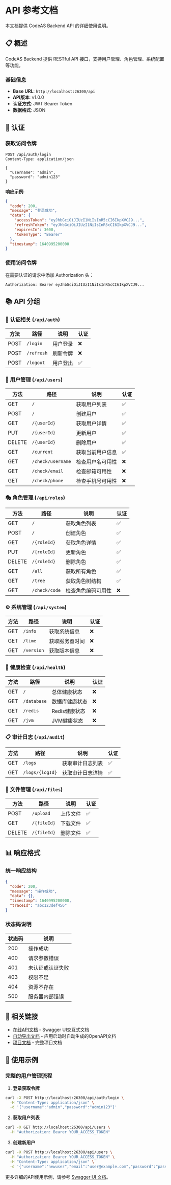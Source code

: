 # API 参考文档

本文档提供 CodeAS Backend API 的详细使用说明。

## 📋 概述

CodeAS Backend 提供 RESTful API 接口，支持用户管理、角色管理、系统配置等功能。

### 基础信息

- **Base URL**: `http://localhost:26300/api`
- **API版本**: v1.0.0
- **认证方式**: JWT Bearer Token
- **数据格式**: JSON

## 🔐 认证

### 获取访问令牌

```http
POST /api/auth/login
Content-Type: application/json

{
  "username": "admin",
  "password": "admin123"
}
```

**响应示例**:
```json
{
  "code": 200,
  "message": "登录成功",
  "data": {
    "accessToken": "eyJhbGciOiJIUzI1NiIsInR5cCI6IkpXVCJ9...",
    "refreshToken": "eyJhbGciOiJIUzI1NiIsInR5cCI6IkpXVCJ9...",
    "expiresIn": 3600,
    "tokenType": "Bearer"
  },
  "timestamp": 1640995200000
}
```

### 使用访问令牌

在需要认证的请求中添加 Authorization 头：

```http
Authorization: Bearer eyJhbGciOiJIUzI1NiIsInR5cCI6IkpXVCJ9...
```

## 📚 API 分组

### 🔐 认证相关 (`/api/auth`)

| 方法 | 路径 | 说明 | 认证 |
|------|------|------|------|
| POST | `/login` | 用户登录 | ❌ |
| POST | `/refresh` | 刷新令牌 | ❌ |
| POST | `/logout` | 用户登出 | ✅ |

### 👥 用户管理 (`/api/users`)

| 方法 | 路径 | 说明 | 认证 |
|------|------|------|------|
| GET | `/` | 获取用户列表 | ✅ |
| POST | `/` | 创建用户 | ✅ |
| GET | `/{userId}` | 获取用户详情 | ✅ |
| PUT | `/{userId}` | 更新用户 | ✅ |
| DELETE | `/{userId}` | 删除用户 | ✅ |
| GET | `/current` | 获取当前用户信息 | ✅ |
| GET | `/check/username` | 检查用户名可用性 | ❌ |
| GET | `/check/email` | 检查邮箱可用性 | ❌ |
| GET | `/check/phone` | 检查手机号可用性 | ❌ |

### 🎭 角色管理 (`/api/roles`)

| 方法 | 路径 | 说明 | 认证 |
|------|------|------|------|
| GET | `/` | 获取角色列表 | ✅ |
| POST | `/` | 创建角色 | ✅ |
| GET | `/{roleId}` | 获取角色详情 | ✅ |
| PUT | `/{roleId}` | 更新角色 | ✅ |
| DELETE | `/{roleId}` | 删除角色 | ✅ |
| GET | `/all` | 获取所有角色 | ✅ |
| GET | `/tree` | 获取角色树结构 | ✅ |
| GET | `/check/code` | 检查角色编码可用性 | ❌ |

### ⚙️ 系统管理 (`/api/system`)

| 方法 | 路径 | 说明 | 认证 |
|------|------|------|------|
| GET | `/info` | 获取系统信息 | ❌ |
| GET | `/time` | 获取服务器时间 | ❌ |
| GET | `/version` | 获取版本信息 | ❌ |

### 🏥 健康检查 (`/api/health`)

| 方法 | 路径 | 说明 | 认证 |
|------|------|------|------|
| GET | `/` | 总体健康状态 | ❌ |
| GET | `/database` | 数据库健康状态 | ❌ |
| GET | `/redis` | Redis健康状态 | ❌ |
| GET | `/jvm` | JVM健康状态 | ❌ |

### 📋 审计日志 (`/api/audit`)

| 方法 | 路径 | 说明 | 认证 |
|------|------|------|------|
| GET | `/logs` | 获取审计日志列表 | ✅ |
| GET | `/logs/{logId}` | 获取审计日志详情 | ✅ |

### 📁 文件管理 (`/api/files`)

| 方法 | 路径 | 说明 | 认证 |
|------|------|------|------|
| POST | `/upload` | 上传文件 | ✅ |
| GET | `/{fileId}` | 下载文件 | ✅ |
| DELETE | `/{fileId}` | 删除文件 | ✅ |

## 📊 响应格式

### 统一响应结构

```json
{
  "code": 200,
  "message": "操作成功",
  "data": {},
  "timestamp": 1640995200000,
  "traceId": "abc123def456"
}
```

### 状态码说明

| 状态码 | 说明 |
|--------|------|
| 200 | 操作成功 |
| 400 | 请求参数错误 |
| 401 | 未认证或认证失败 |
| 403 | 权限不足 |
| 404 | 资源不存在 |
| 500 | 服务器内部错误 |

## 🔗 相关链接

- [在线API文档](http://localhost:26300/api/swagger-ui.html) - Swagger UI交互式文档
- [自动导出文档](generated/) - 应用启动时自动生成的OpenAPI文档
- [项目文档](../) - 完整项目文档

## 📝 使用示例

### 完整的用户管理流程

1. **登录获取令牌**
```bash
curl -X POST http://localhost:26300/api/auth/login \
  -H "Content-Type: application/json" \
  -d '{"username":"admin","password":"admin123"}'
```

2. **获取用户列表**
```bash
curl -X GET http://localhost:26300/api/users \
  -H "Authorization: Bearer YOUR_ACCESS_TOKEN"
```

3. **创建新用户**
```bash
curl -X POST http://localhost:26300/api/users \
  -H "Authorization: Bearer YOUR_ACCESS_TOKEN" \
  -H "Content-Type: application/json" \
  -d '{"username":"newuser","email":"user@example.com","password":"password123"}'
```

更多详细的API使用示例，请参考 [Swagger UI 文档](http://localhost:26300/api/swagger-ui.html)。
